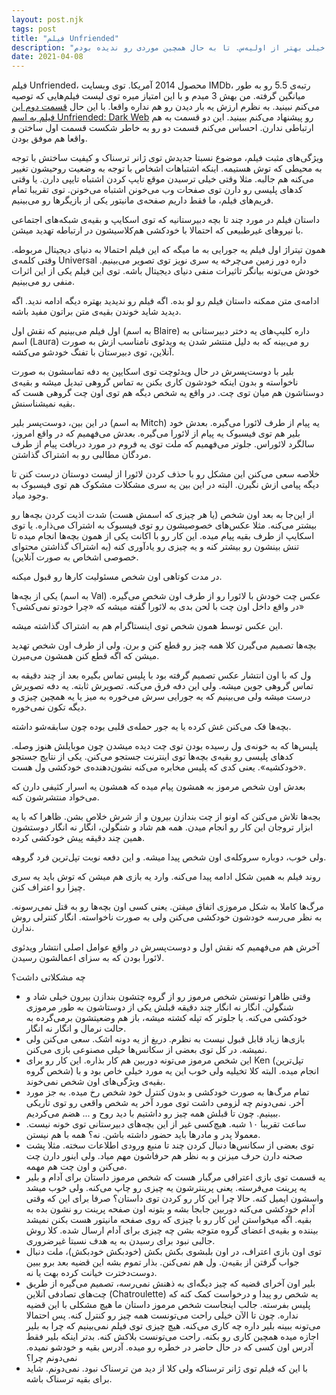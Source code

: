 ```yaml
---
layout: post.njk
tags: post
title: "فیلم Unfriended"
description: "از اون فیلم‌هاییه که قسمت دومش خیلی خیلی بهتر از اولیه‌س. تا به حال همچین موردی رو ندیده بودم."
date: 2021-04-08
---
```


فیلم Unfriended، محصول 2014 آمریکا.
توی وبسایت IMDb، رتبه‌ی 5.5 رو به طور میانگین گرفته. من بهش 3 میدم و با این امتیاز میره توی لیست فیلم‌هایی که توصیه می‌کنم نبینید.
به نظرم ارزش یه بار دیدن رو هم نداره واقعا. با این حال
[قسمت دوم این فیلم به اسم Unfriended: Dark Web](/unfriended-dark-web-movie)
رو پیشنهاد می‌کنم ببینید.
این دو قسمت به هم ارتباطی ندارن. احساس می‌کنم قسمت دو رو به خاطر شکست قسمت اول ساختن و واقعا هم موفق بودن.

ویژگی‌های مثبت فیلم، موضوع نسبتا جدیدش توی ژانر ترسناک و کیفیت ساختش با توجه به محیطی که توش هستیمه.
اینکه اشتباهات اشخاص با توجه به وضعیت روحیشون تغییر می‌کنه هم جالبه. مثلا وقتی خیلی ترسیدن موقع تایپ کردن اشتباه تایپی دارن.
یا وقتی کدهای پلیسی رو دارن توی صفحات وب می‌خونن اشتباه می‌خونن.
توی تقریبا تمام فریم‌های فیلم، ما فقط داریم صفحه‌ی مانیتور یکی از بازیگرها رو می‌بینیم.

داستان فیلم در مورد چند تا بچه دبیرستانیه که توی اسکایپ و بقیه‌ی شبکه‌های اجتماعی
با نیروهای غیرطبیعی که احتمالا با خودکشی هم‌کلاسیشون در ارتباطه تهدید میشن.

همون تیتراژ اول فیلم یه جورایی به ما میگه که این فیلم احتمالا به دنیای دیجیتال مربوطه. وقتی کلمه‌ی Universal داره
دور زمین می‌چرخه یه سری نویز توی تصویر می‌بینیم. خودش می‌تونه بیانگر تاثیرات منفی دنیای دیجیتال باشه. توی این فیلم یکی
از این اثرات منفی رو می‌بینیم.

ادامه‌ی متن ممکنه داستان فیلم رو لو بده. اگه فیلم رو ندیدید بهتره دیگه ادامه ندید. اگه دیدید شاید خوندن بقیه‌ی متن براتون مفید باشه.

اول فیلم می‌بینیم که نقش اول (به اسم Blaire) داره کلیپ‌های یه دختر دبیرستانی به اسم (Laura) رو می‌بینه که به دلیل منتشر شدن یه ویدئوی نامناسب ازش به صورت آنلاین، توی دبیرستان با تفنگ خودشو می‌کشه.

بلیر با دوست‌پسرش در حال ویدئوچت توی اسکایپن یه دفه تماسشون به صورت ناخواسته و بدون اینکه خودشون کاری بکنن به تماس گروهی تبدیل میشه و بقیه‌ی دوستاشون هم میان توی چت. در واقع یه شخص دیگه هم توی اون چت گروهی هست که بقیه نمیشناسنش.

در این بین، دوست‌پسر بلیر (به اسم Mitch) یه پیام از طرف لائورا می‌گیره. بعدش خود بلیر هم توی فیسبوک یه پیام از لائورا می‌گیره.
بعدش می‌فهمیم که در واقع امروز، سالگرد لائوراس. جلوتر می‌فهمیم که ملت توی یه فروم در مورد دریافت پیام از طرف مردگان
مطالبی رو به اشتراک گذاشتن.

خلاصه سعی می‌کنن این مشکل رو با حذف کردن لائورا از لیست دوستان درست کنن تا دیگه پیامی ازش نگیرن. البته در این بین
یه سری مشکلات مشکوک هم توی فیسبوک به وجود میاد.

از این‌جا به بعد اون شخص (یا هر چیزی که اسمش هست) شدت اذیت کردن بچه‌ها رو بیشتر می‌کنه.
مثلا عکس‌های خصوصیشون رو توی فیسبوک به اشتراک می‌ذاره. یا توی اسکایپ از طرف بقیه پیام میده. این کار رو با اکانت یکی از همون بچه‌ها انجام میده
تا تنش بینشون رو بیشتر کنه و یه چیزی رو یادآوری کنه (به اشتراک گذاشتن محتوای خصوصی اشخاص به صورت آنلاین).

در مدت کوتاهی اون شخص مسئولیت کارها رو قبول میکنه.

یکی از بچه‌ها (به اسم Val) عکس چت خودش با لائورا رو از طرف اون شخص می‌گیره. در واقع داخل اون چت با لحن بدی به لائورا گفته میشه که «چرا خودتو نمی‌کشی؟»

این عکس توسط همون شخص توی اینستاگرام هم به اشتراک گذاشته میشه.

بچه‌ها تصمیم می‌گیرن کلا همه چیز رو قطع کنن و برن. ولی از طرف اون شخص تهدید میشن که اگه قطع کنن همشون می‌میرن.

ول که با اون انتشار عکس تصمیم گرفته بود با پلیس تماس بگیره بعد از چند دقیقه به تماس گروهی جوین میشه. ولی این دفه فرق می‌کنه.
تصویرش ثابته. یه دفه تصویرش درست میشه ولی می‌بینیم که یه جورایی سرش می‌خوره به میز یا یه همچین چیزی و دیگه تکون نمی‌خوره.

بچه‌ها فک می‌کنن غش کرده یا یه جور حمله‌ی قلبی بوده چون سابقه‌شو داشته.

پلیس‌ها که به خونه‌ی ول رسیده بودن توی چت دیده میشدن چون موبایلش هنوز وصله. کدهای پلیسی رو بقیه‌ی بچه‌ها توی اینترنت جستجو می‌کنن.
یکی از نتایج جستجو «خودکشیه». یعنی کدی که پلیس مخابره می‌کنه نشون‌دهنده‌ی خودکشی ول هست.

بعدش اون شخص مرموز به همشون پیام میده که همشون یه اسرار کثیفی دارن که می‌خواد منتشرشون کنه.

بجه‌ها تلاش می‌کنن که اونو از چت بندازن بیرون و از شرش خلاص بشن. ظاهرا که با یه ابزار تروجان این کار رو انجام میدن.
همه هم شاد و شنگولن، انگار نه انگار دوستشون همین چند دقیقه پیش خودکشی کرده.

ولی خوب، دوباره سروکله‌ی اون شخص پیدا میشه. و این دفعه نوبت تپل‌ترین فرد گروهه.

روند فیلم به همین شکل ادامه پیدا می‌کنه. وارد یه بازی هم میشن که توش باید یه سری چیزا رو اعتراف کنن.

مرگ‌ها کاملا به شکل مرموزی اتفاق میفتن. یعنی کسی اون بچه‌ها رو به قتل نمی‌رسونه. به نظر می‌رسه خودشون خودکشی می‌کنن ولی به صورت ناخواسته. انگار کنترلی روش ندارن.

آخرش هم می‌فهمیم که نقش اول و دوست‌پسرش در واقع عوامل اصلی انتشار ویدئوی لائورا بودن که به سزای اعمالشون رسیدن.

چه مشکلاتی داشت؟

* وقتی ظاهرا تونستن شخص مرموز رو از گروه چتشون بندازن بیرون خیلی شاد و شنگولن. انگار نه انگار چند دقیقه قبلش یکی از
دوستاشون به طور مرموزی خودکشی می‌کنه. یا جلوتر که تپله کشته میشه، باز هم وضعیتشون برمی‌گرده به حالت نرمال و انگار نه انگار.
* بازی‌ها زیاد قابل قبول نیست به نظرم. دریغ از یه دونه اشک. سعی می‌کنن ولی نمیشه. در کل توی بعضی از سکانس‌ها خیلی مصنوعی
بازی می‌کنن.
* این شخص مرموز می‌تونه دوربین هم کار بذاره. این کار رو برای Ken (تپل‌ترین شخص گروه) انجام میده.
البته کلا تخیلیه ولی خوب این یه مورد خیلی خاص بود و با بقیه‌ی ویژگی‌های اون شخص نمی‌خوند.
* تمام مرگ‌ها به صورت خودکشی و بدون کنترل خود شخص رخ میده. به جز مورد آخر. نمی‌دونم چه لزومی داشت توی مورد آخر
یه شخص واقعی رو توی تاریکی ببینیم. چون تا قبلش همه چیز رو داشتیم با دید روح و ... هضم می‌کردیم.
* ساعت تقریبا ۱۰ شبه. هیچ‌کسی غیر از این بچه‌های دبیرستانی توی خونه نیست. معمولا پدر و مادرها باید حضور داشته باشن. نه؟
همه با هم نیستن.
* توی بعضی از سکانس‌ها دنبال کردن چند تا منبع ورودی اطلاعات سخته. مثلا پشت صحنه دارن حرف میزنن و به نظر هم حرفاشون مهم میاد.
ولی اینور دارن چت می‌کنن و اون چت هم مهمه.
* یه قسمت توی بازی اعترافی مرگبار هست که شخص مرموز داستان برای آدام و بلیر یه پرینت می‌فرسته. یعنی پرینترشون یه چیزی رو چاپ می‌کنه.
ولی خوب میشد واسشون ایمیل کنه. حالا چرا این کار رو کردن توی داستان؟ صرفا برای این که وقتی آدام خودکشی می‌کنه دوربین جابجا بشه و بتونه اون صفحه پرینت رو نشون بده به بقیه. اگه میخواستن این کار رو با چیزی که روی صفحه مانیتور هست بکنن نمیشد بیننده و
بقیه‌ی اعضای گروه متوجه بشن چه چیزی برای آدام ارسال شده. کلا روش جالبی نبود برای رسیدن به یه هدف نسبتا غیرضروری.
* توی اون بازی اعتراف، در اون بلبشوی بکش بکش (خودبکش خودبکش)، ملت دنبال جواب گرفتن از بقیه‌ن. ول هم نمی‌کنن. بذار تموم بشه این قضیه بعد برو ببین دوست‌دخترت خیانت کرده بهت یا نه.
* بلیر اون آخرای قضیه که چیز دیگه‌ای به ذهنش نمی‌رسه، تصمیم می‌گیره از طریق چت‌های تصادفی آنلاین (Chatroulette) یه شخص رو پیدا و درخواست کمک کنه که پلیس بفرسته. جالب اینجاست شخص مرموز داستان ما هیچ مشکلی با این قضیه نداره. چون تا الآن خیلی راحت
می‌تونست همه چیز رو کنترل کنه. پس احتمالا می‌تونه ببینه بلیر داره چه کاری می‌کنه. هیچ چیزی توی فیلم نمی‌بینیم که چرا
به بلیر اجازه میده همچین کاری رو بکنه. راحت می‌تونست بلاکش کنه. بدتر اینکه بلیر فقط آدرس اون کسی که در حال حاضر
در خطره رو میده. آدرس بقیه و خودشو نمیده. نمی‌دونم چرا؟
* با این که فیلم توی ژانر ترسناکه ولی کلا از دید من ترسناک نبود. نمی‌دونم. شاید برای بقیه ترسناک باشه.